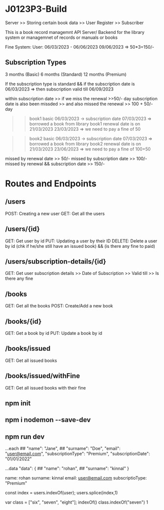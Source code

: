 # J0123P3-Build

Server  >> Storing certain book data
        >> User Register
        >> Subscriber


This is a book record managemnt API Server/ Backend for the library system or managemnet of records or manuals or books

Fine System:
User: 06/03/2023 - 06/06/2023
09/06/2023 => 50*3=150/-


## Subscription Types
3 months (Basic)
6 months (Standard)
12 months (Premium)

If the subscription type is standard && if the subscription date is 06/03/2023
=> then subscription valid till 06/09/2023

within subscription date >> if we miss the renewal >>50/- day
subscription date is also been missded >> and also missed the renewal >> 100 + 50/- day


>> book1
>> basic
>> 06/03/2023 -> subscription date
>> 07/03/2023 => borrowed a book from library
>> book1 renewal date is on 21/03/2023
>> 23/03/2023 => we need to pay a fine of 50


>> book2
>> basic
>> 06/03/2023 -> subscription date
>> 07/03/2023 => borrowed a book from library
>> book2 renewal date is on 21/03/2023
>> 23/06/2023 => we need to pay a fine of 100+50


missed by renewal date >> 50/-
missed by subscription date >> 100/-
missed by renewal && subscription date >> 150/-





# Routes and Endpoints

## /users
POST: Creating a new user
GET: Get all the users

## /users/{id}
GET: Get user by id
PUT: Updating a user by their ID
DELETE: Delete a user by id (chk if he/she still have an issued book) && (is there any fine to paid)

## /users/subscription-details/{id}
GET: Get user subscription details
        >> Date of Subscription
        >> Valid till
        >> Is there any fine

## /books
GET: Get all the books
POST: Create/Add a new book

## /books/{id}
GET: Get a book by id
PUT: Update a book by id

## /books/issued
GET: Get all issued books

## /books/issued/withFine
GET: Get all issued books with their fine




## npm init
## npm i nodemon --save-dev
## npm run dev




...each
     ## "name": "Jane",
     ## "surname": "Doe",
      "email": "user@email.com",
      "subscriptionType": "Premium",
      "subscriptionDate": "01/01/2022"


...data
  "data": {
    ## "name": "rohan",
    ## "surname": "kinnal"
  }

name: rohan
surname: kinnal
email: user@email.com
subscriptioType: "Premium"


  const index = users.indexOf(user);
  users.splice(index,1)


  var class = ["six", "seven", "eight"];
  indexOf()
  class.indexOf("seven")
  1